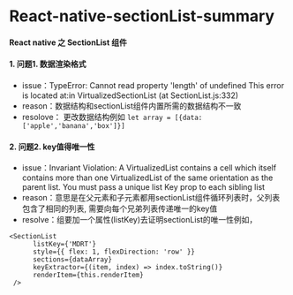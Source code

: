 # React-native-sectionList-summary
#### React native 之 SectionList 组件
#### 1. 问题1. 数据渲染格式
+ issue：TypeError: Cannot read property 'length' of undefined
         This error is located at:in VirtualizedSectionList (at SectionList.js:332)
+ reason：数据结构和sectionList组件内置所需的数据结构不一致
+ resolove： 更改数据结构例如 `let array = [{data:['apple','banana','box']}]`

#### 2. 问题2. key值得唯一性
+ issue：Invariant Violation: A VirtualizedList contains a cell which itself contains
         more than one VirtualizedList of the same orientation as the parent list. 
         You must pass a unique list Key prop to each sibling list
+ reason：意思是在父元素和子元素都用sectionList组件循环列表时，父列表包含了相同的列表, 需要向每个兄弟列表传递唯一的key值
+ resolve：组要加一个属性(listKey)去证明sectionList的唯一性例如，
```script
<SectionList
      listKey={'MDRT'}
      style={{ flex: 1, flexDirection: 'row' }}
      sections={dataArray}
      keyExtractor={(item, index) => index.toString()}
      renderItem={this.renderItem}
 />
